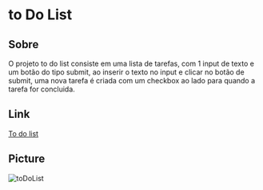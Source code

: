 # to Do List

<h2>Sobre</h2>

<p>O projeto to do list consiste em uma lista de tarefas, com 1 input de texto e um botão do tipo submit, ao inserir o texto no input e clicar no botão de submit, uma nova tarefa é criada com um checkbox ao lado para quando a tarefa for concluida.</p>

<h2>Link</h2>
<a href='https://unruffled-turing-b06ef7.netlify.app/'>To do list</a>

<h2>Picture</h2>

![toDoList](https://user-images.githubusercontent.com/79015823/138046834-cd2142d6-a2a9-457b-a98f-5f18c90bde9f.jpg)
